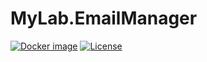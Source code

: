 # MyLab.EmailManager

[![Docker image](https://img.shields.io/static/v1?label=docker&style=flat&logo=docker&message=image&color=blue)](https://github.com/mylab-tools/email-manager) [![License](https://img.shields.io/github/license/mylab-search-fx/delegate)](./LICENSE)

